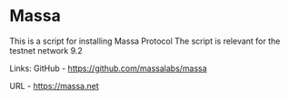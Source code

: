 # Massa
This is a script for installing Massa Protocol
The script is relevant for the testnet network 9.2

Links:
GitHub - https://github.com/massalabs/massa

URL - https://massa.net
